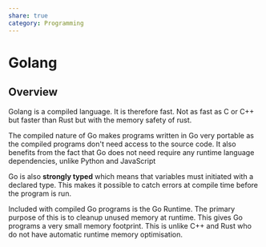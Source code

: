 ```yaml
---
share: true
category: Programming
---
```

# Golang
## Overview

Golang is a compiled language. It is therefore fast. Not as fast as C or C++ but faster than Rust but with the memory safety of rust.

The compiled nature of Go makes programs written in Go very portable as the compiled programs don't need access to the source code.
It also benefits from the fact that Go does not need require any runtime language dependencies, unlike Python and JavaScript

Go is also **strongly typed** which means that variables must initiated with a declared type. This makes it possible to catch errors at compile time before the program is run.

Included with compiled Go programs is the Go Runtime. The primary purpose of this is to cleanup unused memory at runtime. This gives Go programs a very small memory footprint. This is unlike C++ and Rust who do not have automatic runtime memory optimisation.